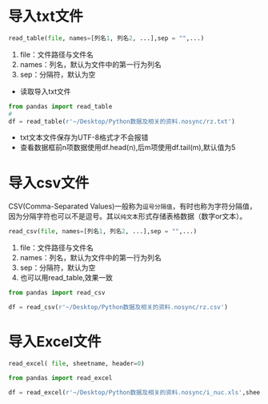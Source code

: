 # 导入txt文件
```python
read_table(file, names=[列名1, 列名2, ...],sep = "",...)
```
1. file：文件路径与文件名
2. names：列名，默认为文件中的第一行为列名
3. sep：分隔符，默认为空

+ 读取导入txt文件
 ```python
from pandas import read_table
#
df = read_table(r'~/Desktop/Python数据及相关的资料.nosync/rz.txt')
```
+ txt文本文件保存为UTF-8格式才不会报错
+ 查看数据框前n项数据使用df.head(n),后m项使用df.tail(m),默认值为5

# 导入csv文件
CSV(Comma-Separated Values)一般称为`逗号分隔值`，有时也称为字符分隔值，因为分隔字符也可以不是逗号。其以`纯文本`形式存储表格数据（数字or文本）。
```python
read_csv(file, names=[列名1, 列名2, ...],sep = "",...)
```
1. file：文件路径与文件名
2. names：列名，默认为文件中的第一行为列名
3. sep：分隔符，默认为空
4. 也可以用read_table,效果一致
```python
from pandas import read_csv

df = read_csv(r'~/Desktop/Python数据及相关的资料.nosync/rz.csv')
```


# 导入Excel文件
```python
read_excel( file, sheetname, header=0)
```
```python
from pandas import read_excel

df = read_excel(r'~/Desktop/Python数据及相关的资料.nosync/i_nuc.xls',sheet_name='Sheet3')

```